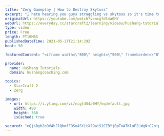 ```yaml
---
title: "Zerg Gameplay | How to Destroy Skytoss"
excerpt: "I hate hearing you guys struggling vs skytoss so it's time to learn how to wreck it ;)  Zerg Gameplay | How to Destroy Skytoss #Zerg #Starcraft2 #SC2  ♦ Coaching -------------------------------------------------------------------------- Website: https://www.hushangcoaching.com  Interested in Starcraft"
originalUrl: https://youtube.com/watch?v=ncgfd54a0HY
webUrl: https://everyday.cc/starcraft2/learning/videos/hushang-tutorials-zerg-gameplay-how-to-destroy-skytoss/
type: video
price: Free
length: PT16M6S
publishedDateTime: 2021-05-17T21:14:29Z
heat: 50

featuredContent: "<iframe width=\"800\" height=\"500\" frameborder=\"0\" src=\"https://www.youtube.com/embed/ncgfd54a0HY\" allow=\"accelerometer; autoplay; encrypted-media; gyroscope; picture-in-picture\" allowfullscreen></iframe>"

provider:
  name: HuShang Tutorials
  domain: hushangcoaching.com

topics:
  - StarCraft 2
  - Zerg

images:
  - url: https://i.ytimg.com/vi/ncgfd54a0HY/hqdefault.jpg
    width: 480
    height: 360
    isCached: true

secured: "eQjsDyb2oOV4hJlQbofFOSoASYLtXJ9ai91CZBYj0pToA7KluF2LWgN+C2o+pQPX5AToMQWna8sPsa8lZyCfTMIlWPshxg2MdlJxegRBk7Y01qDQX0HowR2io25R0LM7ila1vFHX8aMlI7e+b8hmDJv/LMP5yPJw3wBCdFVqJEs93fT6r/XR5CsjVNGzRsNeylVqaW60aEAfXwnBhATQkQYYu9d9W40kkwvpFvJPdGog96eO08g5HJSx9q/gUgc4ljm6QxHTsp+GZ+g6f4SCGJdMzzOMdLfeAIEXS0P51vi1ep3dPtv14/DqALwXDG4pM2d1HPmR5Pr/RWzHFCcI8eENtMdT4e8sAIwVJwjNPpUycGZL/eNJN/uaw6qrNhSNXacN+vGnlaX2aiKAW+iVvLfWT3RLJpmw8DYV4euxe2w=;KBgJWwdkwHpQgNBJU9GDrg=="
---
```



